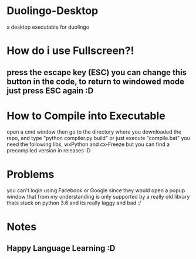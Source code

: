 # Duolingo-Desktop
a desktop executable for duolingo

# How do i use Fullscreen?!
## press the escape key (ESC) you can change this button in the code, to return to windowed mode just press ESC again :D

# How to Compile into Executable
open a cmd window then go to the directory where you downloaded the repo, and type "python compiler.py build"
or just execute "compile.bat"
you need the following libs, wxPython and cx-Freeze
but you can find a precompiled version in releases :D

# Problems
you can't login using Facebook or Google since they would open a popup window that from my understanding is only supported by a really old library thats stuck on python 3.6 and its really laggy and bad :/

# Notes
## Happy Language Learning :D
